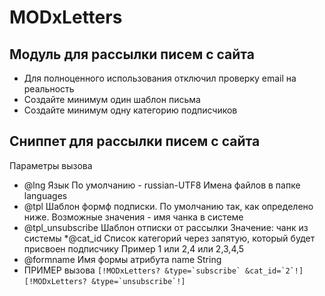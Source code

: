 # MODxLetters
## Модуль для рассылки писем с сайта
* Для полноценного использования отключил проверку email на реальность
* Создайте минимум один шаблон письма
* Создайте минимум одну категорию подписчиков
## Сниппет для рассылки писем с сайта
Параметры вызова
 * @lng
 Язык
 По умолчанию - russian-UTF8
 Имена файлов в папке languages
 * @tpl
 Шаблон формф подписки.
 По умолчанию так, как определено ниже.
 Возможные значения - имя чанка в системе
 * @tpl_unsubscribe
 Шаблон отписки от рассылки
 Значение: чанк из системы
 *@cat_id
 Список категорий через запятую, который будет присвоен подписчику
 Пример 1 или 2,4 или 2,3,4,5
 * @formname
 Имя формы атрибута name
 String
 * ПРИМЕР вызова
 ```[!MODxLetters? &type=`subscribe` &cat_id=`2`!]```
 ```[!MODxLetters? &type=`unsubscribe`!]```

